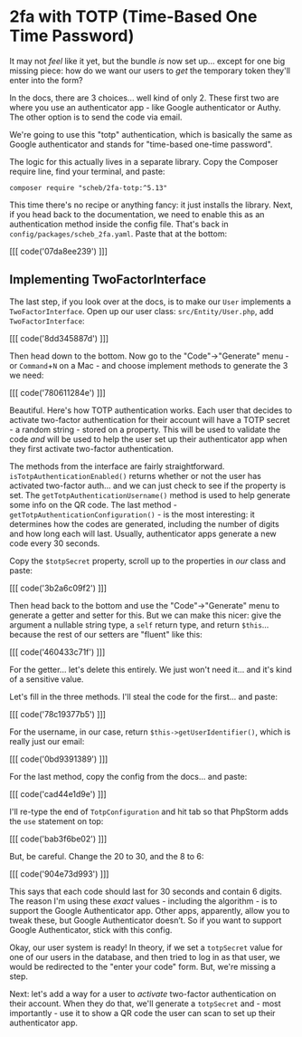 # 2fa with TOTP (Time-Based One Time Password)

It may not *feel* like it yet, but the bundle *is* now set up... except for one
big missing piece: how do we want our users to *get* the temporary token they'll
enter into the form?

In the docs, there are 3 choices... well kind of only 2. These first two
are where you use an authenticator app - like Google authenticator or Authy. The
other option is to send the code via email.

We're going to use this "totp" authentication, which is basically the same as Google
authenticator and stands for "time-based one-time password".

The logic for this actually lives in a separate library. Copy the
Composer require line, find your terminal, and paste:

```terminal
composer require "scheb/2fa-totp:^5.13"
```

This time there's no recipe or anything fancy: it just installs the library. Next,
if you head back to the documentation, we need to enable this as an authentication
method inside the config file. That's back in `config/packages/scheb_2fa.yaml`.
Paste that at the bottom:

[[[ code('07da8ee239') ]]]

## Implementing TwoFactorInterface

The last step, if you look over at the docs, is to make our `User`
implements a `TwoFactorInterface`. Open up our user class: `src/Entity/User.php`,
add `TwoFactorInterface`:

[[[ code('8dd345887d') ]]]

Then head down to the bottom. Now go to the "Code"->"Generate" menu - or
`Command`+`N` on a Mac - and choose implement methods to generate the 3 we need:

[[[ code('780611284e') ]]]

Beautiful. Here's how TOTP authentication works. Each user that decides to activate
two-factor authentication for their account will have a TOTP secret - a random
string - stored on a property. This will be used to validate the code *and* will
be used to help the user set up their authenticator app when they first activate
two-factor authentication.

The methods from the interface are fairly straightforward.
`isTotpAuthenticationEnabled()` returns whether or not the user has activated
two-factor auth... and we can just check to see if the property is set. The
`getTotpAuthenticationUsername()` method is used to help generate some info on
the QR code. The last method - `getTotpAuthenticationConfiguration()` - is
the most interesting: it determines how the codes are generated, including the number
of digits and how long each will last. Usually, authenticator apps generate a new
code every 30 seconds.

Copy the `$totpSecret` property, scroll up to the properties in *our* class and
paste:

[[[ code('3b2a6c09f2') ]]]

Then head back to the bottom and use the "Code"->"Generate" menu to generate
a getter and setter for this. But we can make this nicer: give the argument a
nullable string type, a `self` return type, and return `$this`... because the rest
of our setters are "fluent" like this:

[[[ code('460433c71f') ]]]

For the getter... let's delete this entirely. We just won't need it... and
it's kind of a sensitive value.

Let's fill in the three methods. I'll steal the code for the first... and paste:

[[[ code('78c19377b5') ]]]

For the username, in our case, return `$this->getUserIdentifier()`, which is really
just our email:

[[[ code('0bd9391389') ]]]

For the last method, copy the config from the docs... and paste:

[[[ code('cad44e1d9e') ]]]

I'll re-type the end of `TotpConfiguration` and hit tab so that PhpStorm adds
the `use` statement on top:

[[[ code('bab3f6be02') ]]]

But, be careful. Change the 20 to 30, and the 8 to 6:

[[[ code('904e73d993') ]]]

This says that each code should last for 30 seconds and contain 6 digits. The
reason I'm using these *exact* values - including the algorithm - is to support
the Google Authenticator app. Other apps, apparently, allow you to tweak these,
but Google Authenticator doesn’t. So if you want to support Google Authenticator,
stick with this config.

Okay, our user system is ready! In theory, if we set a `totpSecret` value for
one of our users in the database, and then tried to log in as that user, we would
be redirected to the "enter your code" form. But, we're missing a step.


Next: let's add a way for a user to *activate* two-factor authentication
on their account. When they do that, we'll generate a `totpSecret` and - most
importantly - use it to show a QR code the user can scan to set up their
authenticator app.
